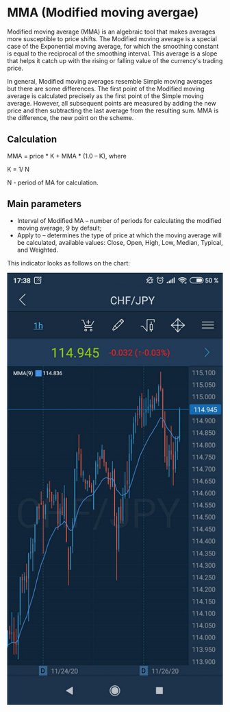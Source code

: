 # MMA \(Modified moving avergae\)

Modified moving average \(MMA\) is an algebraic tool that makes averages more susceptible to price shifts. The Modified moving average is a special case of the Exponential moving average, for which the smoothing constant is equal to the reciprocal of the smoothing interval. This average is a slope that helps it catch up with the rising or falling value of the currency's trading price.

In general, Modified moving averages resemble Simple moving averages but there are some differences. The first point of the Modified moving average is calculated precisely as the first point of the Simple moving average. However, all subsequent points are measured by adding the new price and then subtracting the last average from the resulting sum. MMA is the difference, the new point on the scheme.

## Calculation

MMA = price \* K + MMA \* \(1.0 – K\), where

K = 1/ N

N - period of MA for calculation.

## Main parameters

* Interval of Modified MA – number of periods for calculating the modified moving average, 9 by default;
* Apply to – determines the type of price at which the moving average will be calculated, available values: Close, Open, High, Low, Median, Typical, and Weighted.

This indicator looks as follows on the chart:

![](../../../../../.gitbook/assets/1%20%2811%29.jpg)


